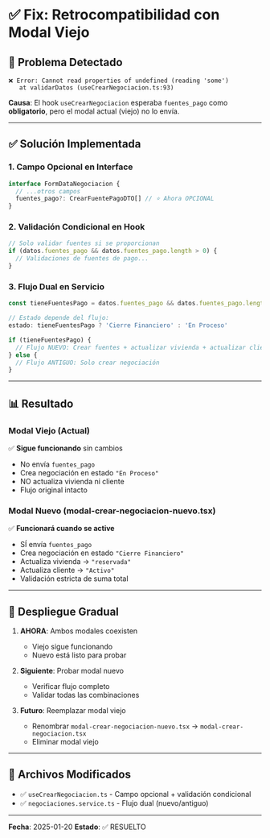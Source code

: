 # ✅ Fix: Retrocompatibilidad con Modal Viejo

## 🐛 Problema Detectado

```
❌ Error: Cannot read properties of undefined (reading 'some')
   at validarDatos (useCrearNegociacion.ts:93)
```

**Causa**: El hook `useCrearNegociacion` esperaba `fuentes_pago` como **obligatorio**, pero el modal actual (viejo) no lo envía.

---

## ✅ Solución Implementada

### 1. Campo Opcional en Interface
```typescript
interface FormDataNegociacion {
  // ...otros campos
  fuentes_pago?: CrearFuentePagoDTO[] // ⭐ Ahora OPCIONAL
}
```

### 2. Validación Condicional en Hook
```typescript
// Solo validar fuentes si se proporcionan
if (datos.fuentes_pago && datos.fuentes_pago.length > 0) {
  // Validaciones de fuentes de pago...
}
```

### 3. Flujo Dual en Servicio
```typescript
const tieneFuentesPago = datos.fuentes_pago && datos.fuentes_pago.length > 0

// Estado depende del flujo:
estado: tieneFuentesPago ? 'Cierre Financiero' : 'En Proceso'

if (tieneFuentesPago) {
  // Flujo NUEVO: Crear fuentes + actualizar vivienda + actualizar cliente
} else {
  // Flujo ANTIGUO: Solo crear negociación
}
```

---

## 📊 Resultado

### Modal Viejo (Actual)
✅ **Sigue funcionando** sin cambios
- No envía `fuentes_pago`
- Crea negociación en estado `"En Proceso"`
- NO actualiza vivienda ni cliente
- Flujo original intacto

### Modal Nuevo (modal-crear-negociacion-nuevo.tsx)
✅ **Funcionará cuando se active**
- SÍ envía `fuentes_pago`
- Crea negociación en estado `"Cierre Financiero"`
- Actualiza vivienda → `"reservada"`
- Actualiza cliente → `"Activo"`
- Validación estricta de suma total

---

## 🚀 Despliegue Gradual

1. **AHORA**: Ambos modales coexisten
   - Viejo sigue funcionando
   - Nuevo está listo para probar

2. **Siguiente**: Probar modal nuevo
   - Verificar flujo completo
   - Validar todas las combinaciones

3. **Futuro**: Reemplazar modal viejo
   - Renombrar `modal-crear-negociacion-nuevo.tsx` → `modal-crear-negociacion.tsx`
   - Eliminar modal viejo

---

## 📝 Archivos Modificados

- ✅ `useCrearNegociacion.ts` - Campo opcional + validación condicional
- ✅ `negociaciones.service.ts` - Flujo dual (nuevo/antiguo)

---

**Fecha**: 2025-01-20
**Estado**: ✅ RESUELTO
